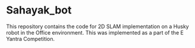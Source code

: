 # Sahayak_bot
This repository contains the code for 2D SLAM implementation on a Husky robot in the Office environment. This was implemented as a part of the E Yantra Competition.
